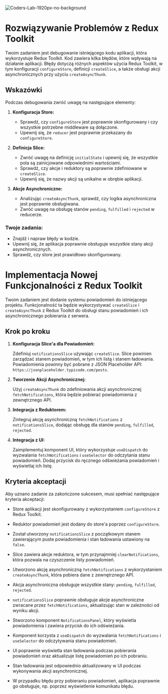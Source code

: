 ![Coders-Lab-1920px-no-background](https://user-images.githubusercontent.com/30623667/104709394-2cabee80-571f-11eb-9518-ea6a794e558e.png)


# Rozwiązywanie Problemów z Redux Toolkit

Twoim zadaniem jest debugowanie istniejącego kodu aplikacji, która wykorzystuje Redux Toolkit. Kod zawiera kilka błędów, które wpływają na działanie aplikacji. Błędy dotyczą różnych aspektów użycia Redux Toolkit, w tym konfiguracji `configureStore`, definicji `createSlice`, a także obsługi akcji asynchronicznych przy użyciu `createAsyncThunk`.

## Wskazówki

Podczas debugowania zwróć uwagę na następujące elementy:

1. **Konfiguracja Store:**

   - Sprawdź, czy `configureStore` jest poprawnie skonfigurowany i czy wszystkie potrzebne middleware są dołączone.
   - Upewnij się, że `reducer` jest poprawnie przekazany do `configureStore`.

2. **Definicja Slice:**

   - Zwróć uwagę na definicję `initialState` i upewnij się, że wszystkie pola są zainicjowane odpowiednimi wartościami.
   - Sprawdź, czy akcje i reduktory są poprawnie zdefiniowane w `createSlice`.
   - Upewnij się, że nazwy akcji są unikalne w obrębie aplikacji.

3. **Akcje Asynchroniczne:**
   - Analizując `createAsyncThunk`, sprawdź, czy logika asynchroniczna jest poprawnie obsługiwana.
   - Zwróć uwagę na obsługę stanów `pending`, `fulfilled` i `rejected` w reducerze.

### Twoje zadania:

- Znajdź i napraw błędy w kodzie.
- Upewnij się, że aplikacja poprawnie obsługuje wszystkie stany akcji asynchronicznych.
- Sprawdź, czy store jest prawidłowo skonfigurowany.


# Implementacja Nowej Funkcjonalności z Redux Toolkit

Twoim zadaniem jest dodanie systemu powiadomień do istniejącego projektu. Funkcjonalność ta będzie wykorzystywać `createSlice` i `createAsyncThunk` z Redux Toolkit do obsługi stanu powiadomień i ich asynchronicznego pobierania z serwera.

## Krok po kroku

1. **Konfiguracja Slice'a dla Powiadomień:**

   Zdefiniuj `notificationsSlice` używając `createSlice`. Slice powinien zarządzać stanem powiadomień, w tym ich listą i stanem ładowania. Powiadomienia powinny być pobrane z JSON Placeholder API: `https://jsonplaceholder.typicode.com/posts`.

2. **Tworzenie Akcji Asynchronicznej:**

   Użyj `createAsyncThunk` do zdefiniowania akcji asynchronicznej `fetchNotifications`, która będzie pobierać powiadomienia z zewnętrznego API.

3. **Integracja z Reduktorem:**

   Zintegruj akcję asynchroniczną `fetchNotifications` z `notificationsSlice`, dodając obsługę dla stanów `pending`, `fulfilled`, `rejected`.

4. **Integracja z UI:**

   Zaimplementuj komponent UI, który wykorzystuje `useDispatch` do wyzwalania `fetchNotifications` i `useSelector` do odczytania stanu powiadomień. Dodaj przycisk do ręcznego odświeżania powiadomień i wyświetlaj ich listę.

## Kryteria akceptacji

Aby uznano zadanie za zakończone sukcesem, musi spełniać następujące kryteria akceptacji:

- Store aplikacji jest skonfigurowany z wykorzystaniem `configureStore` z Redux Toolkit.
- Reduktor powiadomień jest dodany do store'a poprzez `configureStore`.

- Został utworzony `notificationsSlice` z początkowym stanem zawierającym puste powiadomienia i stan ładowania ustawiony na `false`.
- Slice zawiera akcje reduktora, w tym przynajmniej `clearNotifications`, która pozwala na czyszczenie listy powiadomień.

- Utworzono akcję asynchroniczną `fetchNotifications` z wykorzystaniem `createAsyncThunk`, która pobiera dane z zewnętrznego API.
- Akcja asynchroniczna obsługuje wszystkie stany: `pending`, `fulfilled`, `rejected`.

- `notificationsSlice` poprawnie obsługuje akcje asynchroniczne zwracane przez `fetchNotifications`, aktualizując stan w zależności od wyniku akcji.

- Stworzono komponent `NotificationsPanel`, który wyświetla powiadomienia i zawiera przycisk do ich odświeżania.
- Komponent korzysta z `useDispatch` do wyzwalania `fetchNotifications` i `useSelector` do odczytywania stanu powiadomień.
- UI poprawnie wyświetla stan ładowania podczas pobierania powiadomień oraz aktualizuje listę powiadomień po ich pobraniu.

- Stan ładowania jest odpowiednio aktualizowany w UI podczas wykonywania akcji asynchronicznej.
- W przypadku błędu przy pobieraniu powiadomień, aplikacja poprawnie go obsługuje, np. poprzez wyświetlenie komunikatu błędu.
